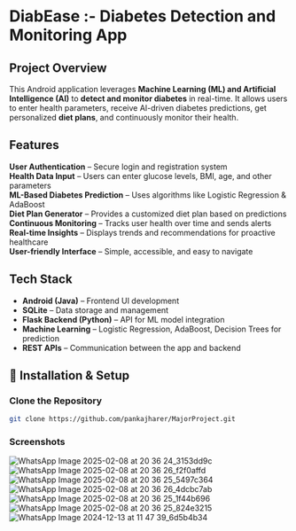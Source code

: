 # DiabEase :- Diabetes Detection and Monitoring App  

##  Project Overview  
This Android application leverages **Machine Learning (ML) and Artificial Intelligence (AI)** to **detect and monitor diabetes** in real-time. It allows users to enter health parameters, receive AI-driven diabetes predictions, get personalized **diet plans**, and continuously monitor their health.

##  Features  
 **User Authentication** – Secure login and registration system  
 **Health Data Input** – Users can enter glucose levels, BMI, age, and other parameters  
 **ML-Based Diabetes Prediction** – Uses algorithms like Logistic Regression & AdaBoost  
 **Diet Plan Generator** – Provides a customized diet plan based on predictions  
 **Continuous Monitoring** – Tracks user health over time and sends alerts  
 **Real-time Insights** – Displays trends and recommendations for proactive healthcare  
 **User-friendly Interface** – Simple, accessible, and easy to navigate  

##  Tech Stack  
- **Android (Java)** – Frontend UI development  
- **SQLite** – Data storage and management  
- **Flask Backend (Python)** – API for ML model integration  
- **Machine Learning** – Logistic Regression, AdaBoost, Decision Trees for prediction  
- **REST APIs** – Communication between the app and backend  

## 📌 Installation & Setup  
### Clone the Repository  
```bash
git clone https://github.com/pankajharer/MajorProject.git

```
### Screenshots
![WhatsApp Image 2025-02-08 at 20 36 24_3153dd9c](https://github.com/user-attachments/assets/21d77be1-cb26-4f22-82a4-2c535d69fd17)
![WhatsApp Image 2025-02-08 at 20 36 26_f2f0affd](https://github.com/user-attachments/assets/6738999d-ec1b-4df1-a2a2-8100844c07ea)
![WhatsApp Image 2025-02-08 at 20 36 25_5497c364](https://github.com/user-attachments/assets/c3a83283-b676-45c1-829f-d73a03735804)
![WhatsApp Image 2025-02-08 at 20 36 26_4dcbc7ab](https://github.com/user-attachments/assets/264ca080-2e26-4386-8aab-8d82a0fac627)
![WhatsApp Image 2025-02-08 at 20 36 25_1f44b696](https://github.com/user-attachments/assets/ac9a76da-3139-4a32-8126-ccf17c1351e0)
![WhatsApp Image 2025-02-08 at 20 36 25_824e3215](https://github.com/user-attachments/assets/8388d1b2-fce8-455d-8bca-411cf024439d)
![WhatsApp Image 2024-12-13 at 11 47 39_6d5b4b34](https://github.com/user-attachments/assets/1edf3c2f-f5c8-473e-b362-cc6cddf2ca9f)






